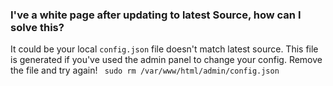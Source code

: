 ### I've a white page after updating to latest Source, how can I solve this?
It could be your local ```config.json``` file doesn't match latest source. This file is generated if you've used the admin panel to change your config.
Remove the file and try again!
``` sudo rm /var/www/html/admin/config.json```

